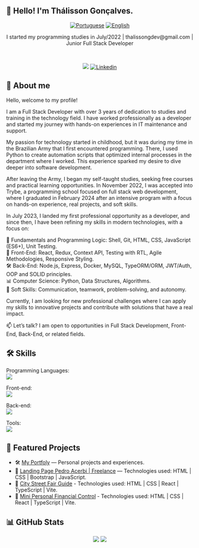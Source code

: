 ## 👋 Hello! I'm Thálisson Gonçalves.

<div align="center">

  [![Portuguese](https://flagsapi.com/BR/flat/32.png)](README.md)
  [![English](https://flagsapi.com/US/flat/32.png)](README-EN.md)
  
</div>

<p align="center">
  I started my programming studies in July/2022 | thalissongdev@gmail.com | Junior Full Stack Developer
</p>

<br/>

<p align="center">
    <a href="https://thalisson-goncalves.vercel.app"><img src="https://img.shields.io/badge/Portfolio-%23000000.svg?style=for-the-badge&logo=firefox&logoColor=#FF7139" /></a>
    <a href="https://www.linkedin.com/in/thalissongoncalves/"><img alt="Linkedin" src="https://img.shields.io/badge/linkedin-%230077B5.svg?style=for-the-badge&logo=linkedin&logoColor=white"></a>
</p>

<h2>🔎 About me</h2>

<p>
   Hello, welcome to my profile!

I am a Full Stack Developer with over 3 years of dedication to studies and training in the technology field. I have worked professionally as a developer and started my journey with hands-on experiences in IT maintenance and support.

My passion for technology started in childhood, but it was during my time in the Brazilian Army that I first encountered programming. There, I used Python to create automation scripts that optimized internal processes in the department where I worked. This experience sparked my desire to dive deeper into software development.

After leaving the Army, I began my self-taught studies, seeking free courses and practical learning opportunities. In November 2022, I was accepted into Trybe, a programming school focused on full stack web development, where I graduated in February 2024 after an intensive program with a focus on hands-on experience, real projects, and soft skills.

In July 2023, I landed my first professional opportunity as a developer, and since then, I have been refining my skills in modern technologies, with a focus on:

🧠 Fundamentals and Programming Logic: Shell, Git, HTML, CSS, JavaScript (ES6+), Unit Testing.<br/>
🎨 Front-End: React, Redux, Context API, Testing with RTL, Agile Methodologies, Responsive Styling.<br/>
🛠️ Back-End: Node.js, Express, Docker, MySQL, TypeORM/ORM, JWT/Auth, OOP and SOLID principles.<br/>
📊 Computer Science: Python, Data Structures, Algorithms.<br/>
💬 Soft Skills: Communication, teamwork, problem-solving, and autonomy.<br/>

Currently, I am looking for new professional challenges where I can apply my skills to innovative projects and contribute with solutions that have a real impact.

📫 Let’s talk? I am open to opportunities in Full Stack Development, Front-End, Back-End, or related fields.
</p>
  
<h2>🛠️ Skills</h2>

  <p>
    Programming Languages: <br/>
      <a href="https://skillicons.dev"><img src="https://skillicons.dev/icons?i=js,py,ts" /></a>
  </p>

  <p>
    Front-end: <br/>
      <a href="https://skillicons.dev"><img src="https://skillicons.dev/icons?i=html,css,react,bootstrap" /></a>
  </p>

  <p>
    Back-end: <br/>
      <a href="https://skillicons.dev"><img src="https://skillicons.dev/icons?i=docker,mysql,npm,nodejs" /></a>
  </p>

  <p>
    Tools: <br/>
      <a href="https://skillicons.dev"><img src="https://skillicons.dev/icons?i=vite,git,github,githubactions,vscode,vercel" /></a>
  </p>
  
## 🚀 Featured Projects

- 🛠️ [My Portfoly](https://thalisson-goncalves.vercel.app) — Personal projects and experiences.
- 🧔 [Landing Page Pedro Acerbi | Freelance](https://pedro-acerbi-psychology.vercel.app/) — Technologies used: HTML | CSS | Bootstrap | JavaScript.
- 🥗 [City Street Fair Guide](https://city-street-fair-guide.vercel.app/) - Technologies used: HTML | CSS | React | TypeScript | Vite.
- 💸 [Mini Personal Financial Control](https://mini-personal-financial-control.vercel.app/) - Technologies used: HTML | CSS | React | TypeScript | Vite.

## 📊 GitHub Stats

<div align="center">
  <img src="https://github-readme-stats.vercel.app/api?username=thalissongoncalves&show_icons=true&theme=dracula" />
  <img src="https://github-readme-stats.vercel.app/api/top-langs/?username=thalissongoncalves&layout=compact&theme=dracula" />
</div>
